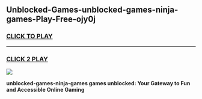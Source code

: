 
## Unblocked-Games-unblocked-games-ninja-games-Play-Free-ojy0j
<h3>
<a href="https://premium76.site?title=unblocked-games-ninja-games&ref=18A">CLICK TO PLAY</a></h3>
<hr>

<h3>
<a href="https://premium76.site?title=unblocked-games-ninja-games&ref=18A">CLICK 2 PLAY</a>
  
</h3>

<a href="https://premium76.site?title=unblocked-games-ninja-games&ref=18A"><img src="https://clearcache.store/games.png"></a>


**unblocked-games-ninja-games games unblocked: Your Gateway to Fun and Accessible Online Gaming**
